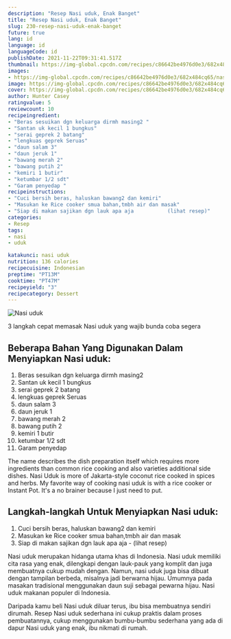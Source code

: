 ```yaml
---
description: "Resep Nasi uduk, Enak Banget"
title: "Resep Nasi uduk, Enak Banget"
slug: 230-resep-nasi-uduk-enak-banget
future: true
lang: id
language: id
languageCode: id
publishDate: 2021-11-22T09:31:41.517Z 
thumbnail: https://img-global.cpcdn.com/recipes/c86642be4976d0e3/682x484cq65/nasi-uduk-foto-resep-utama.png
images:
- https://img-global.cpcdn.com/recipes/c86642be4976d0e3/682x484cq65/nasi-uduk-foto-resep-utama.png
image: https://img-global.cpcdn.com/recipes/c86642be4976d0e3/682x484cq65/nasi-uduk-foto-resep-utama.png
cover: https://img-global.cpcdn.com/recipes/c86642be4976d0e3/682x484cq65/nasi-uduk-foto-resep-utama.png
author: Hunter Casey
ratingvalue: 5
reviewcount: 10
recipeingredient:
- "Beras sesuikan dgn keluarga dirmh masing2 "
- "Santan uk kecil 1 bungkus"
- "serai geprek 2 batang"
- "lengkuas geprek Seruas"
- "daun salam 3"
- "daun jeruk 1"
- "bawang merah 2"
- "bawang putih 2"
- "kemiri 1 butir"
- "ketumbar 1/2 sdt"
- "Garam penyedap "
recipeinstructions:
- "Cuci bersih beras, haluskan bawang2 dan kemiri"
- "Masukan ke Rice cooker smua bahan,tmbh air dan masak"
- "Siap di makan sajikan dgn lauk apa aja           (lihat resep)"
categories:
- Resep
tags:
- nasi
- uduk

katakunci: nasi uduk 
nutrition: 136 calories
recipecuisine: Indonesian
preptime: "PT13M"
cooktime: "PT47M"
recipeyield: "3"
recipecategory: Dessert
---
```



![Nasi uduk](https://img-global.cpcdn.com/recipes/c86642be4976d0e3/682x484cq65/nasi-uduk-foto-resep-utama.png)

3 langkah cepat memasak  Nasi uduk yang wajib bunda coba segera

<!--inarticleads1-->

## Beberapa Bahan Yang Digunakan Dalam Menyiapkan Nasi uduk:

1. Beras sesuikan dgn keluarga dirmh masing2 
1. Santan uk kecil 1 bungkus
1. serai geprek 2 batang
1. lengkuas geprek Seruas
1. daun salam 3
1. daun jeruk 1
1. bawang merah 2
1. bawang putih 2
1. kemiri 1 butir
1. ketumbar 1/2 sdt
1. Garam penyedap 

The name describes the dish preparation itself which requires more ingredients than common rice cooking and also varieties additional side dishes. Nasi Uduk is more of Jakarta-style coconut rice cooked in spices and herbs. My favorite way of cooking nasi uduk is with a rice cooker or Instant Pot. It&#39;s a no brainer because I just need to put. 

<!--inarticleads2-->

## Langkah-langkah Untuk Menyiapkan Nasi uduk:

1. Cuci bersih beras, haluskan bawang2 dan kemiri
1. Masukan ke Rice cooker smua bahan,tmbh air dan masak
1. Siap di makan sajikan dgn lauk apa aja -           (lihat resep)


Nasi uduk merupakan hidanga utama khas di Indonesia. Nasi uduk memiliki cita rasa yang enak, dilengkapi dengan lauk-pauk yang komplit dan juga membuatnya cukup mudah dengan. Namun, nasi uduk juga bisa dibuat dengan tampilan berbeda, misalnya jadi berwarna hijau. Umumnya pada masakan tradisional menggunakan daun suji sebagai pewarna hijau. Nasi uduk makanan populer di Indonesia. 

Daripada kamu beli  Nasi uduk  diluar terus, ibu  bisa membuatnya sendiri dirumah. Resep  Nasi uduk  sederhana ini cukup praktis dalam proses pembuatannya, cukup menggunakan bumbu-bumbu sederhana yang ada di dapur  Nasi uduk  yang enak, ibu nikmati di rumah.
